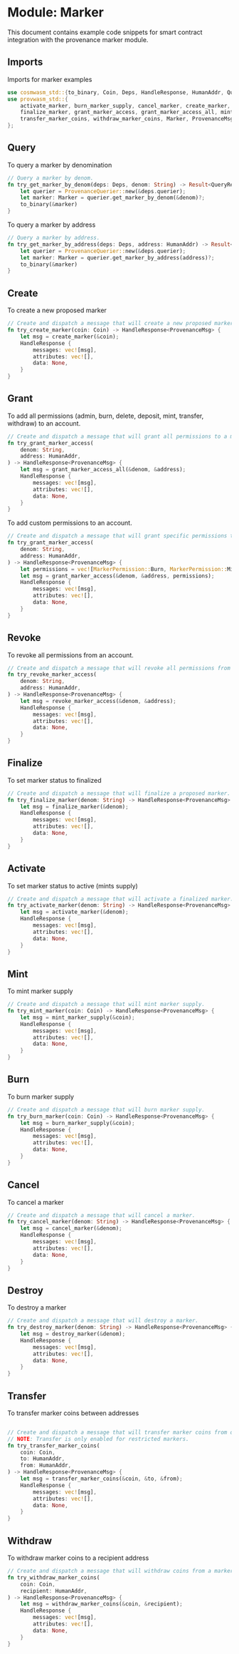 # Module: Marker

This document contains example code snippets for smart contract integration with the provenance
marker module.

## Imports

Imports for marker examples

```rust
use cosmwasm_std::{to_binary, Coin, Deps, HandleResponse, HumanAddr, QueryResponse, StdError};
use provwasm_std::{
    activate_marker, burn_marker_supply, cancel_marker, create_marker, destroy_marker,
    finalize_marker, grant_marker_access, grant_marker_access_all, mint_marker_supply,
    transfer_marker_coins, withdraw_marker_coins, Marker, ProvenanceMsg, ProvenanceQuerier,
};
```

## Query

To query a marker by denomination

```rust
// Query a marker by denom.
fn try_get_marker_by_denom(deps: Deps, denom: String) -> Result<QueryResponse, StdError> {
    let querier = ProvenanceQuerier::new(&deps.querier);
    let marker: Marker = querier.get_marker_by_denom(&denom)?;
    to_binary(&marker)
}
```

To query a marker by address

```rust
// Query a marker by address.
fn try_get_marker_by_address(deps: Deps, address: HumanAddr) -> Result<QueryResponse, StdError> {
    let querier = ProvenanceQuerier::new(&deps.querier);
    let marker: Marker = querier.get_marker_by_address(address)?;
    to_binary(&marker)
}
```

## Create

To create a new proposed marker

```rust
// Create and dispatch a message that will create a new proposed marker.
fn try_create_marker(coin: Coin) -> HandleResponse<ProvenanceMsg> {
    let msg = create_marker(&coin);
    HandleResponse {
        messages: vec![msg],
        attributes: vec![],
        data: None,
    }
}
```

## Grant

To add all permissions (admin, burn, delete, deposit, mint, transfer, withdraw) to an account.

```rust
// Create and dispatch a message that will grant all permissions to a marker for an address.
fn try_grant_marker_access(
    denom: String,
    address: HumanAddr,
) -> HandleResponse<ProvenanceMsg> {
    let msg = grant_marker_access_all(&denom, &address);
    HandleResponse {
        messages: vec![msg],
        attributes: vec![],
        data: None,
    }
}
```

To add custom permissions to an account.

```rust
// Create and dispatch a message that will grant specific permissions to a marker for an address.
fn try_grant_marker_access(
    denom: String,
    address: HumanAddr,
) -> HandleResponse<ProvenanceMsg> {
    let permissions = vec![MarkerPermission::Burn, MarkerPermission::Mint];
    let msg = grant_marker_access(&denom, &address, permissions);
    HandleResponse {
        messages: vec![msg],
        attributes: vec![],
        data: None,
    }
}
```

## Revoke

To revoke all permissions from an account.

```rust
// Create and dispatch a message that will revoke all permissions from a marker for an address.
fn try_revoke_marker_access(
    denom: String,
    address: HumanAddr,
) -> HandleResponse<ProvenanceMsg> {
    let msg = revoke_marker_access(&denom, &address);
    HandleResponse {
        messages: vec![msg],
        attributes: vec![],
        data: None,
    }
}
```

## Finalize

To set marker status to finalized

```rust
// Create and dispatch a message that will finalize a proposed marker.
fn try_finalize_marker(denom: String) -> HandleResponse<ProvenanceMsg> {
    let msg = finalize_marker(&denom);
    HandleResponse {
        messages: vec![msg],
        attributes: vec![],
        data: None,
    }
}
```

## Activate

To set marker status to active (mints supply)

```rust
// Create and dispatch a message that will activate a finalized marker.
fn try_activate_marker(denom: String) -> HandleResponse<ProvenanceMsg> {
    let msg = activate_marker(&denom);
    HandleResponse {
        messages: vec![msg],
        attributes: vec![],
        data: None,
    }
}
```

## Mint

To mint marker supply

```rust
// Create and dispatch a message that will mint marker supply.
fn try_mint_marker(coin: Coin) -> HandleResponse<ProvenanceMsg> {
    let msg = mint_marker_supply(&coin);
    HandleResponse {
        messages: vec![msg],
        attributes: vec![],
        data: None,
    }
}
```

## Burn

To burn marker supply

```rust
// Create and dispatch a message that will burn marker supply.
fn try_burn_marker(coin: Coin) -> HandleResponse<ProvenanceMsg> {
    let msg = burn_marker_supply(&coin);
    HandleResponse {
        messages: vec![msg],
        attributes: vec![],
        data: None,
    }
}
```

## Cancel

To cancel a marker

```rust
// Create and dispatch a message that will cancel a marker.
fn try_cancel_marker(denom: String) -> HandleResponse<ProvenanceMsg> {
    let msg = cancel_marker(&denom);
    HandleResponse {
        messages: vec![msg],
        attributes: vec![],
        data: None,
    }
}
```

## Destroy

To destroy a marker

```rust
// Create and dispatch a message that will destroy a marker.
fn try_destroy_marker(denom: String) -> HandleResponse<ProvenanceMsg> {
    let msg = destroy_marker(&denom);
    HandleResponse {
        messages: vec![msg],
        attributes: vec![],
        data: None,
    }
}
```

## Transfer

To transfer marker coins between addresses

```rust

// Create and dispatch a message that will transfer marker coins from one account to another.
// NOTE: Transfer is only enabled for restricted markers.
fn try_transfer_marker_coins(
    coin: Coin,
    to: HumanAddr,
    from: HumanAddr,
) -> HandleResponse<ProvenanceMsg> {
    let msg = transfer_marker_coins(&coin, &to, &from);
    HandleResponse {
        messages: vec![msg],
        attributes: vec![],
        data: None,
    }
}
```

## Withdraw

To withdraw marker coins to a recipient address

```rust
// Create and dispatch a message that will withdraw coins from a marker.
fn try_withdraw_marker_coins(
    coin: Coin,
    recipient: HumanAddr,
) -> HandleResponse<ProvenanceMsg> {
    let msg = withdraw_marker_coins(&coin, &recipient);
    HandleResponse {
        messages: vec![msg],
        attributes: vec![],
        data: None,
    }
}
```
